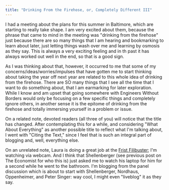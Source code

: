 ```yaml
---
title: "Drinking From the Firehose, or, Completely Different III"
---
```

I had a meeting about the plans for this summer in Baltimore, which are
starting to really take shape. I am very excited about them, because the
phrase that came to mind in the meeting was "drinking from the firehose" just
because there are so many things that I am hearing and bookmarking to learn
about later, just letting things wash over me and learning by osmosis as they
say. This is always a very exciting feeling and in th past it has always
worked out well in the end, so that is a good sign.

  
As I was thinking about that, however, it occurred to me that some of my
concerns/ideas/worries/impulses that have gotten me to start thinking about
taking the year off next year are related to this whole idea of drinking from
the firehose. There are SO many things that I see all the time that I want to
do something about, that I am earmarking for later exploration. While I know
and am upset that going somewhere with Engineers Without Borders would only be
focusing on a few specific things and completely ignore others, in another
sense it is the epitome of drinking from the firehose and totally immersing
yourself in a problem or issue.

  
On a related note, devoted readers (all three of you) will notice that the
title has changed. After contemplating this for a while, and considering "What
About Everything" as another possible title to reflect what I'm talking about,
I went with "Citing the Text," since I feel that is such an integral part of
blogging and, well, everything else.

  
On an unrelated note, Laura is doing a great job at the [Frist
Filibuster](http://www.filibusterfrist.com); I'm watching via webcam. And I
think that Shellenberger (see previous post on The Economist for who this is)
just asked me to watch his laptop for him for a second while he went to the
bathroom. I'm blogging from the panel discussion which is about to start with
Shellenberger, Nordhaus, Oppenheimer, and Peter Singer: way cool, I might even
"liveblog" it as they say.

